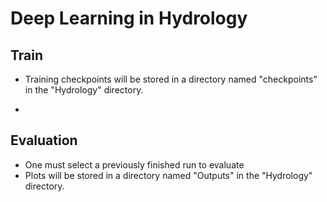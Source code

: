# Deep Learning in Hydrology



## Train
- Training checkpoints will be stored in a directory named "checkpoints" in the "Hydrology" directory.

- 
## Evaluation
- One must select a previously finished run to evaluate
- Plots will be stored in a directory named "Outputs" in the "Hydrology" directory.
